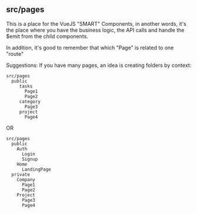 ## src/pages

This is a place for the VueJS "SMART" Components, in another
words, it's the place where you have the business logic, the
API calls and handle the $emit from the child components.

In addition, it's good to remember that which "Page" is related
to one "route"

Suggestions:
If you have many pages, an idea is creating folders by context:
```
src/pages
  public
     tasks
       Page1
       Page2
     category
       Page3
     project
       Page4
```

OR

```
src/pages
  public
    Auth
      Login
      Signup
    Home
      LandingPage
  private
    Company
      Page1
      Page2
    Project
      Page3
      Page4
```

